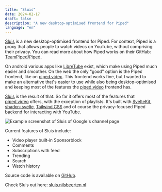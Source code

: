 ```yaml
---
title: "Sluis"
date: 2024-02-17
draft: false
description: "A new desktop-optimised frontend for Piped"
language: "en"
---
```


[Sluis](https://sluis.nilsbeerten.nl) is a new desktop-optimised frontend for Piped.
For context, Piped is a proxy that allows people to watch videos on YouTube, 
without comprising their privacy. You can read more about how Piped
works on their GitHub: [TeamPiped/Piped](https://github.com/TeamPiped/Piped).

On android various apps like [LibreTube](https://github.com/libre-tube/LibreTube)
exist, which make using Piped much easier and smoother. 
On the web the only "good" option is the Piped
frontend, like on [piped.video](https://piped.video). This frontend works
fine, but I wanted to make an alternative that's easier to use while also
being desktop-optimised and keeping most of the features the
[piped.video](https://piped.video) frontend has.

[Sluis](https://sluis.nilsbeerten.nl) is the result of that. So far it offers most of the features that
[piped.video](https://piped.video) offers, with the exception of playlists.
It's built with [SvelteKit](https://kit.svelte.dev),
[shadcn-svelte](https://www.shadcn-svelte.com/),
[Tailwind CSS](https://tailwindcss.com/) and
of course the privacy-focused Piped backend for interacting with YouTube.

![Example screenshot of Sluis of Google's channel page](./sluis_example.avif)

Current features of Sluis include:

-   Video player built-in Sponsorblock
-   Comments
-   Subscriptions with feed
-   Trending
-   Search
-   Watch history

Source code is available on [GitHub](https://github.com/nbeerten/sluis).

Check Sluis out here: [sluis.nilsbeerten.nl](https://sluis.nilsbeerten.nl)
